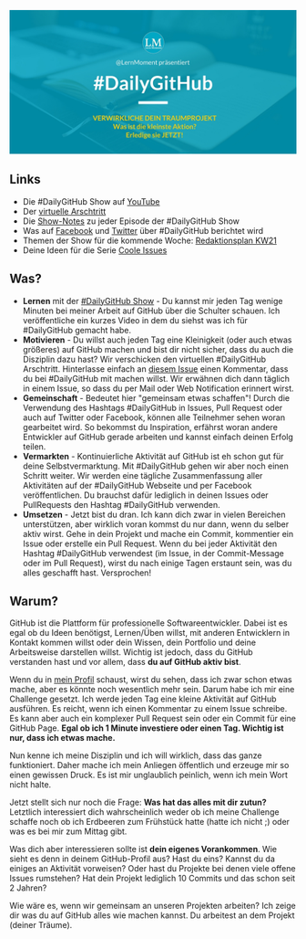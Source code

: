 ![DailyGitHub Image](/Titelbild_DailyGitHub.jpg?raw=true "#DailyGitHub")

## Links

 - Die #DailyGitHub Show auf [YouTube](https://www.youtube.com/playlist?list=PLP2TrPpx5VNk5uNZEdAPuePd-lcvwzhCZ)
 - Der [virtuelle Arschtritt](https://github.com/LernMoment/DailyGitHub/issues/1)
 - Die [Show-Notes](ShowNotes.md) zu jeder Episode der #DailyGitHub Show
 - Was auf [Facebook](https://www.facebook.com/hashtag/dailygithub?fref=ts) und [Twitter](https://twitter.com/search?q=%23DailyGitHub&src=typd) über #DailyGitHub berichtet wird
 - Themen der Show für die kommende Woche: [Redaktionsplan KW21](https://github.com/LernMoment/DailyGitHub/milestones/Show_KW21)
 - Deine Ideen für die Serie [Coole Issues](https://github.com/LernMoment/DailyGitHub/issues/23)

## Was?

 - **Lernen** mit der [#DailyGitHub Show](https://www.youtube.com/playlist?list=PLP2TrPpx5VNk5uNZEdAPuePd-lcvwzhCZ) - Du kannst mir jeden Tag wenige Minuten bei meiner Arbeit auf GitHub über die Schulter schauen. Ich veröffentliche ein kurzes Video in dem du siehst was ich für #DailyGitHub gemacht habe.
 - **Motivieren** - Du willst auch jeden Tag eine Kleinigkeit (oder auch etwas größeres) auf GitHub machen und bist dir nicht sicher, dass du auch die Disziplin dazu hast? Wir verschicken den virtuellen #DailyGitHub Arschtritt. Hinterlasse einfach an [diesem Issue](https://github.com/LernMoment/DailyGitHub/issues/1) einen Kommentar, dass du bei #DailyGitHub mit machen willst. Wir erwähnen dich dann täglich in einem Issue, so dass du per Mail oder Web Notification erinnert wirst.
 - **Gemeinschaft** - Bedeutet hier "gemeinsam etwas schaffen"! Durch die Verwendung des Hashtags #DailyGitHub in Issues, Pull Request oder auch auf Twitter oder Facebook, können alle Teilnehmer sehen woran gearbeitet wird. So bekommst du Inspiration, erfährst woran andere Entwickler auf GitHub gerade arbeiten und kannst einfach deinen Erfolg teilen.
 - **Vermarkten** - Kontinuierliche Aktivität auf GitHub ist eh schon gut für deine Selbstvermarktung. Mit #DailyGitHub gehen wir aber noch einen Schritt weiter. Wir werden eine tägliche Zusammenfassung aller Aktivitäten auf der #DailyGitHub Webseite und per Facebook veröffentlichen. Du brauchst dafür lediglich in deinen Issues oder PullRequests den Hashtag #DailyGitHub verwenden.
 - **Umsetzen** - Jetzt bist du dran. Ich kann dich zwar in vielen Bereichen unterstützen, aber wirklich voran kommst du nur dann, wenn du selber aktiv wirst. Gehe in dein Projekt und mache ein Commit, kommentier ein Issue oder erstelle ein Pull Request. Wenn du bei jeder Aktivität den Hashtag #DailyGitHub verwendest (im Issue, in der Commit-Message oder im Pull Request), wirst du nach einige Tagen erstaunt sein, was du alles geschafft hast. Versprochen!

## Warum?

GitHub ist die Plattform für professionelle Softwareentwickler. Dabei ist es egal ob du Ideen benötigst, Lernen/Üben willst, mit anderen Entwicklern in Kontakt kommen willst oder dein Wissen, dein Portfolio und deine Arbeitsweise darstellen willst. Wichtig ist jedoch, dass du GitHub verstanden hast und vor allem, dass **du auf GitHub aktiv bist**.

Wenn du in [mein Profil](https://github.com/suchja) schaust, wirst du sehen, dass ich zwar schon etwas mache, aber es könnte noch wesentlich mehr sein. Darum habe ich mir eine Challenge gesetzt. Ich werde jeden Tag eine kleine Aktivität auf GitHub ausführen. Es reicht, wenn ich einen Kommentar zu einem Issue schreibe. Es kann aber auch ein komplexer Pull Request sein oder ein Commit für eine GitHub Page. **Egal ob ich 1 Minute investiere oder einen Tag. Wichtig ist nur, dass ich etwas mache.**

Nun kenne ich meine Disziplin und ich will wirklich, dass das ganze funktioniert. Daher mache ich mein Anliegen öffentlich und erzeuge mir so einen gewissen Druck. Es ist mir unglaublich peinlich, wenn ich mein Wort nicht halte.

Jetzt stellt sich nur noch die Frage: **Was hat das alles mit dir zutun?** Letztlich interessiert dich wahrscheinlich weder ob ich meine Challenge schaffe noch ob ich Erdbeeren zum Frühstück hatte (hatte ich nicht ;) oder was es bei mir zum Mittag gibt.

Was dich aber interessieren sollte ist **dein eigenes Vorankommen**. Wie sieht es denn in deinem GitHub-Profil aus? Hast du eins? Kannst du da einiges an Aktivität vorweisen? Oder hast du Projekte bei denen viele offene Issues rumstehen? Hat dein Projekt lediglich 10 Commits und das schon seit 2 Jahren?

Wie wäre es, wenn wir gemeinsam an unseren Projekten arbeiten? Ich zeige dir was du auf GitHub alles wie machen kannst. Du arbeitest an dem Projekt (deiner Träume).
